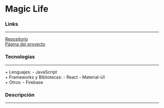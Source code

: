 # Magic Life

### Links

---

[Repositorio](https://github.com/cococov/magiclife)<br/>
[Página del proyecto](https://juanlamas.dev/magiclife/)

### Tecnologías

---

<div class="list-super-index">
+ Lenguajes:
 - JavaScript
</div>

<div class="list-super-index">
+ Frameworks y Bibliotecas:
 - React
 - Material-UI
</div>

<div class="list-super-index">
+ Otros:
 - Firebase
</div>

### Descripción

---

